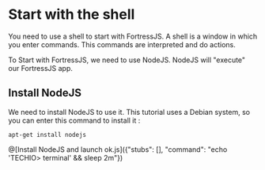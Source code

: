 # Start with the shell

You need to use a shell to start with FortressJS. A shell is a window in which you enter commands. This commands are interpreted and do actions.

To Start with FortressJS, we need to use NodeJS. NodeJS will "execute" our FortressJS app.

## Install NodeJS

We need to install NodeJS to use it. This tutorial uses a Debian system, so you can enter this command to install it :

`apt-get install nodejs`

@[Install NodeJS and launch ok.js]({"stubs": [], "command": "echo 'TECHIO> terminal' && sleep 2m"})
